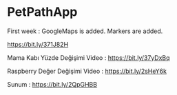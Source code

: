 # PetPathApp
First week : GoogleMaps is added. Markers are added. 

https://bit.ly/371J82H

Mama Kabı Yüzde Değişimi Video : https://bit.ly/37yDxBq

Raspberry Değer Değişimi Video : https://bit.ly/2sHeY6k

Sunum : https://bit.ly/2QpGHBB
